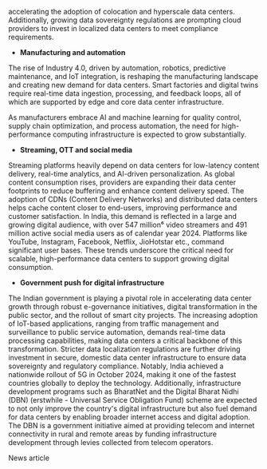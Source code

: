accelerating the adoption of colocation and hyperscale data centers. Additionally, growing data sovereignty regulations are prompting cloud providers to invest in localized data centers to meet compliance requirements.

* **Manufacturing and automation**

The rise of Industry 4.0, driven by automation, robotics, predictive maintenance, and IoT integration, is reshaping the manufacturing landscape and creating new demand for data centers. Smart factories and digital twins require real-time data ingestion, processing, and feedback loops, all of which are supported by edge and core data center infrastructure.

As manufacturers embrace AI and machine learning for quality control, supply chain optimization, and process automation, the need for high-performance computing infrastructure is expected to grow substantially.

* **Streaming, OTT and social media**

Streaming platforms heavily depend on data centers for low-latency content delivery, real-time analytics, and AI-driven personalization. As global content consumption rises, providers are expanding their data center footprints to reduce buffering and enhance content delivery speed. The adoption of CDNs (Content Delivery Networks) and distributed data centers helps cache content closer to end-users, improving performance and customer satisfaction. In India, this demand is reflected in a large and growing digital audience, with over 547 million⁶ video streamers and 491 million active social media users as of calendar year 2024. Platforms like YouTube, Instagram, Facebook, Netflix, JioHotstar etc., command significant user bases. These trends underscore the critical need for scalable, high-performance data centers to support growing digital consumption.

* **Government push for digital infrastructure**

The Indian government is playing a pivotal role in accelerating data center growth through robust e-governance initiatives, digital transformation in the public sector, and the rollout of smart city projects. The increasing adoption of IoT-based applications, ranging from traffic management and surveillance to public service automation, demands real-time data processing capabilities, making data centers a critical backbone of this transformation. Stricter data localization regulations are further driving investment in secure, domestic data center infrastructure to ensure data sovereignty and regulatory compliance. Notably, India achieved a nationwide rollout of 5G in October 2024, making it one of the fastest countries globally to deploy the technology. Additionally, infrastructure development programs such as BharatNet and the Digital Bharat Nidhi (DBN) (erstwhile - Universal Service Obligation Fund) scheme are expected to not only improve the country's digital infrastructure but also fuel demand for data centers by enabling broader internet access and digital adoption. The DBN is a government initiative aimed at providing telecom and internet connectivity in rural and remote areas by funding infrastructure development through levies collected from telecom operators.

News article